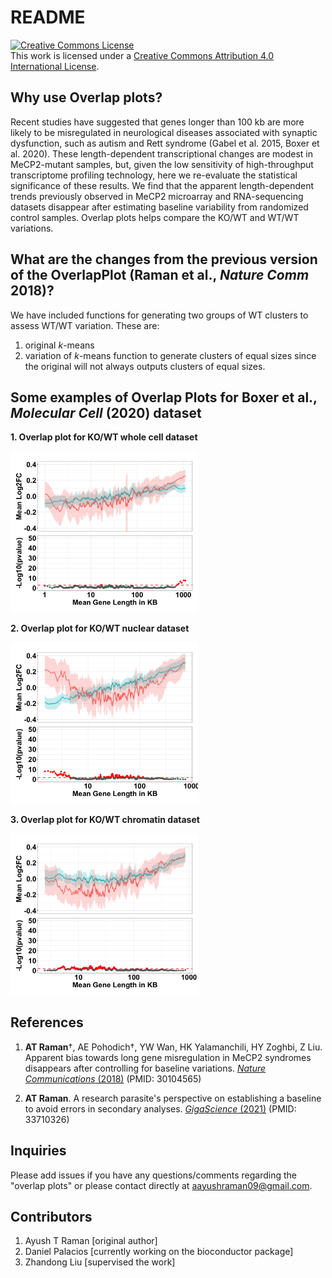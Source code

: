 # README

<a rel="license" href="http://creativecommons.org/licenses/by/4.0/"><img src="https://i.creativecommons.org/l/by/4.0/88x31.png" alt="Creative Commons License" style="border-width:0"/></a><br />This work is licensed under a <a rel="license" href="http://creativecommons.org/licenses/by/4.0/">Creative Commons Attribution 4.0 International License</a>.

## Why use Overlap plots?

Recent studies have suggested that genes longer than 100 kb are more likely to be misregulated in neurological diseases associated with synaptic dysfunction, such as autism and Rett syndrome (Gabel et al. 2015, Boxer et al. 2020). These length-dependent transcriptional changes are modest in MeCP2-mutant samples, but, given the low sensitivity of high-throughput transcriptome profiling technology, here we re-evaluate the statistical significance of these results. We find that the apparent length-dependent trends previously observed in MeCP2 microarray and RNA-sequencing datasets disappear after estimating baseline variability from randomized control samples. Overlap plots helps compare the KO/WT and WT/WT variations.

## What are the changes from the previous version of the OverlapPlot (Raman et al., *Nature Comm* 2018)?

We have included functions for generating two groups of WT clusters to assess WT/WT variation. These are: 

1. original *k*-means
2. variation of *k*-means function to generate clusters of equal sizes since the original will not always outputs clusters of equal sizes.

## Some examples of Overlap Plots for Boxer et al., *Molecular Cell* (2020) dataset

**1. Overlap plot for KO/WT whole cell dataset**

<img src='dat/ex_overlap_plots/KO-WT_whole-cell.png' width='300'>

**2. Overlap plot for KO/WT nuclear dataset**

<img src='dat/ex_overlap_plots/KO-WT_nuclear.png' width='300'>

**3. Overlap plot for KO/WT chromatin dataset**

<img src='dat/ex_overlap_plots/KO-WT_chromatin.png' width='300'>

## References

1.  **AT Raman**†, AE Pohodich†, YW Wan, HK Yalamanchili, HY Zoghbi, Z Liu. Apparent bias towards long gene misregulation in MeCP2 syndromes disappears after controlling for baseline variations. [*Nature Communications* (2018)](https://www.nature.com/articles/s41467-018-05627-1) (PMID: 30104565)

2.  **AT Raman**. A research parasite's perspective on establishing a baseline to avoid errors in secondary analyses. [*GigaScience* (2021)](https://academic.oup.com/gigascience/article/10/3/giab015/6168809) (PMID: 33710326)

## Inquiries

Please add issues if you have any questions/comments regarding the "overlap plots" or please contact directly at [aayushraman09\@gmail.com](mailto:aayushraman09@gmail.com).

## Contributors

1.  Ayush T Raman [original author]
2.  Daniel Palacios [currently working on the bioconductor package]
3.  Zhandong Liu [supervised the work]

